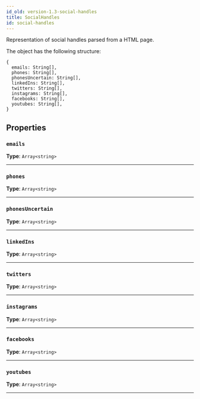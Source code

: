 ```yaml
---
id_old: version-1.3-social-handles
title: SocialHandles
id: social-handles
---
```


<a name="socialhandles"></a>

Representation of social handles parsed from a HTML page.

The object has the following structure:

```
{
  emails: String[],
  phones: String[],
  phonesUncertain: String[],
  linkedIns: String[],
  twitters: String[],
  instagrams: String[],
  facebooks: String[],
  youtubes: String[],
}
```

## Properties

### `emails`

**Type**: `Array<string>`

---

### `phones`

**Type**: `Array<string>`

---

### `phonesUncertain`

**Type**: `Array<string>`

---

### `linkedIns`

**Type**: `Array<string>`

---

### `twitters`

**Type**: `Array<string>`

---

### `instagrams`

**Type**: `Array<string>`

---

### `facebooks`

**Type**: `Array<string>`

---

### `youtubes`

**Type**: `Array<string>`

---
